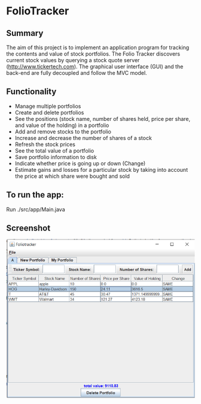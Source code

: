 # FolioTracker

## Summary
The aim of this project is to implement an application program for tracking the contents and value of stock portfolios. The Folio Tracker discovers current stock values by querying a stock quote server (http://www.tickertech.com). The graphical user interface (GUI) and the back-end are fully decoupled and follow the MVC model.

## Functionality
* Manage multiple portfolios
* Create and delete portfolios
* See the positions (stock name, number of shares held, price per share, and value of the holding) in a portfolio
* Add and remove stocks to the portfolio
* Increase and decrease the number of shares of a stock
* Refresh the stock prices
* See the total value of a portfolio
* Save portfolio information to disk
* Indicate whether price is going up or down (Change)
* Estimate gains and losses for a particular stock by taking into account the price at which share were bought and sold
	
## To run the app:
Run ./src/app/Main.java

## Screenshot
<img src="Screenshot.png" alt="Folio Tracker">
